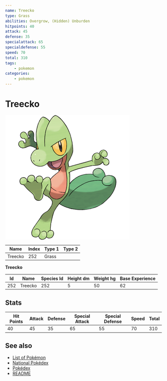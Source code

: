```yaml
---
name: Treecko
type: Grass
abilities: Overgrow, (Hidden) Unburden
hitpoints: 40
attack: 45
defense: 35
specialattack: 65
specialdefense: 55
speed: 70
total: 310
tags:
    - pokemon
categories:
    - pokemon
---
```


# Treecko


![Treecko](images/252.png)

| **Name** | **Index** | **Type 1** | **Type 2** |
|----|----|----|----|
| Treecko | 252 | Grass  |  |

**Treecko** 




| **Id** | **Name** | **Species Id** | **Height dm** | **Weight hg** | **Base Experience** |
|--------|----------|----------------|------------|------------|---------------------|
| 252 | Treecko | 252 | 5 | 50 | 62 |



## Stats

| **Hit Points** | **Attack** | **Defense** | **Special Attack** | **Special Defense** | **Speed** | **Total** |
|----------------|------------|-------------|--------------------|---------------------|-----------|-----------|
| 40 | 45 | 35 | 65 | 55 | 70 | 310 |

## See also

- [List of Pokémon](../pokemon.md)
- [National Pokédex](../national_pokedex.md)
- [Pokédex](../pokedex.md)
- [README](../README.md)
